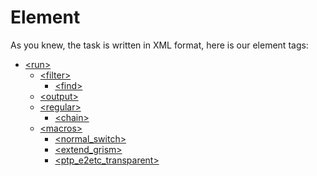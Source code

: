 Element
===========

As you knew, the task is written in XML format, here is our element tags:

* [\<run\>](Element/run.md)
	* [\<filter\>](Element/run/filter.md)
		* [\<find\>](Element/run/filter/find.md)
	* [\<output\>](Element/run/output.md)
	* [\<regular\>](Element/run/regular.md)
		* [\<chain\>](Element/run/regular/chain.md)
	* [\<macros\>](Element/run/macros.md)
		* [\<normal_switch\>](Element/run/macros/normal_switch.md)
		* [\<extend_grism\>](Element/run/macros/extend_grism.md)
		* [\<ptp\_e2etc\_transparent\>](Element/run/macros/ptp_e2etc_transparent.md)
